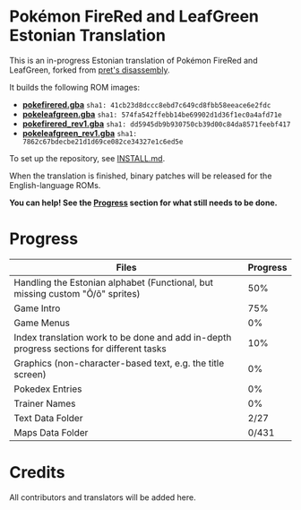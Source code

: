 # Pokémon FireRed and LeafGreen Estonian Translation
This is an in-progress Estonian translation of Pokémon FireRed and LeafGreen, forked from [pret's disassembly](https://github.com/pret/pokefirered).

It builds the following ROM images:

* [**pokefirered.gba**](https://datomatic.no-intro.org/?page=show_record&s=23&n=1616) `sha1: 41cb23d8dccc8ebd7c649cd8fbb58eeace6e2fdc`
* [**pokeleafgreen.gba**](https://datomatic.no-intro.org/?page=show_record&s=23&n=1617) `sha1: 574fa542ffebb14be69902d1d36f1ec0a4afd71e`
* [**pokefirered_rev1.gba**](https://datomatic.no-intro.org/?page=show_record&s=23&n=1672) `sha1: dd5945db9b930750cb39d00c84da8571feebf417`
* [**pokeleafgreen_rev1.gba**](https://datomatic.no-intro.org/index.php?page=show_record&s=23&n=1668) `sha1: 7862c67bdecbe21d1d69ce082ce34327e1c6ed5e`

To set up the repository, see [INSTALL.md](INSTALL.md).

When the translation is finished, binary patches will be released for the English-language ROMs.

**You can help! See the [Progress](#Progress) section for what still needs to be done.**

# Progress
| Files                                                                                                     | Progress    |
| --------------------------------------------------------------------------------------------------------- | ----------- |
| Handling the Estonian alphabet (Functional, but missing custom "Õ/õ" sprites) | 50% |
| Game Intro | 75% |
| Game Menus | 0% |
| Index translation work to be done and add in-depth progress sections for different tasks | 10%       |
| Graphics (non-character-based text, e.g. the title screen)                                   | 0% |
| Pokedex Entries | 0% |
| Trainer Names | 0% |
| Text Data Folder | 2/27 |
| Maps Data Folder | 0/431 |

# Credits
All contributors and translators will be added here.
